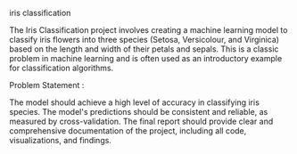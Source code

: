 iris classification


The Iris Classification project involves creating a machine learning model to classify iris flowers into three species (Setosa, Versicolour, and Virginica) based on the length and width of their petals and sepals. This is a classic problem in machine learning and is often used as an introductory example for classification algorithms.

Problem Statement :

The model should achieve a high level of accuracy in classifying iris species.
The model's predictions should be consistent and reliable, as measured by cross-validation.
The final report should provide clear and comprehensive documentation of the project, including all code, visualizations, and findings.
